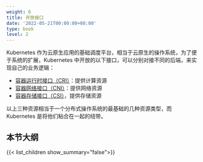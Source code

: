 ```yaml
---
weight: 6
title: 开放接口
date: '2022-05-21T00:00:00+08:00'
type: book
level: 2
---
```




Kubernetes 作为云原生应用的基础调度平台，相当于云原生的操作系统，为了便于系统的扩展，Kubernetes 中开放的以下接口，可以分别对接不同的后端，来实现自己的业务逻辑：

- [容器运行时接口（CRI）](cri)：提供计算资源
- [容器网络接口（CNI）](cni)：提供网络资源
- [容器存储接口（CSI）](csi)，提供存储资源

以上三种资源相当于一个分布式操作系统的最基础的几种资源类型，而 Kubernetes 是将他们粘合在一起的纽带。

## 本节大纲

{{< list_children show_summary="false">}}
